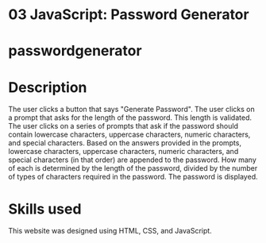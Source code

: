 # 03 JavaScript: Password Generator

# passwordgenerator

# Description
The user clicks a button that says "Generate Password".
The user clicks on a prompt that asks for the length of the password.  This length is validated.
The user clicks on a series of prompts that ask if the password should contain lowercase characters, uppercase characters, numeric characters, and special characters.
Based on the answers provided in the prompts, lowercase characters, uppercase characters, numeric characters, and special characters (in that order) are appended to the password.  How many of each is determined by the length of the password, divided by the number of types of characters required in the password.
The password is displayed.

# Skills used
This website was designed using HTML, CSS, and JavaScript.
